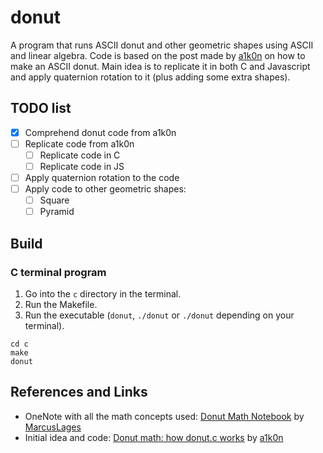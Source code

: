# donut
A program that runs ASCII donut and other geometric shapes using ASCII and linear algebra.
Code is based on the post made by [a1k0n](https://www.a1k0n.net/2011/07/20/donut-math.html) on how to make an ASCII donut. Main idea is to replicate it in both C and Javascript and apply quaternion rotation to it (plus adding some extra shapes).

## TODO list
- [X] Comprehend donut code from a1k0n
- [ ] Replicate code from a1k0n
  - [ ] Replicate code in C
  - [ ] Replicate code in JS
- [ ] Apply quaternion rotation to the code
- [ ] Apply code to other geometric shapes:
  - [ ] Square
  - [ ] Pyramid

## Build
### C terminal program
1. Go into the `c` directory in the terminal.
2. Run the Makefile.
3. Run the executable (`donut`, `./donut` or `./donut` depending on your terminal).
```shell
cd c
make
donut
```

## References and Links
- OneNote with all the math concepts used: [Donut Math Notebook](https://1drv.ms/o/c/8d41faf66157047f/EhQDVeGORbBKqGOD6cRC8scBiFTDcKaRes_5Q3RIGiz0ZA?e=fAhMGX) by [MarcusLages](https://github.com/MarcusLages)
- Initial idea and code: [Donut math: how donut.c works](https://www.a1k0n.net/2011/07/20/donut-math.html) by [a1k0n](https://github.com/a1k0n)
